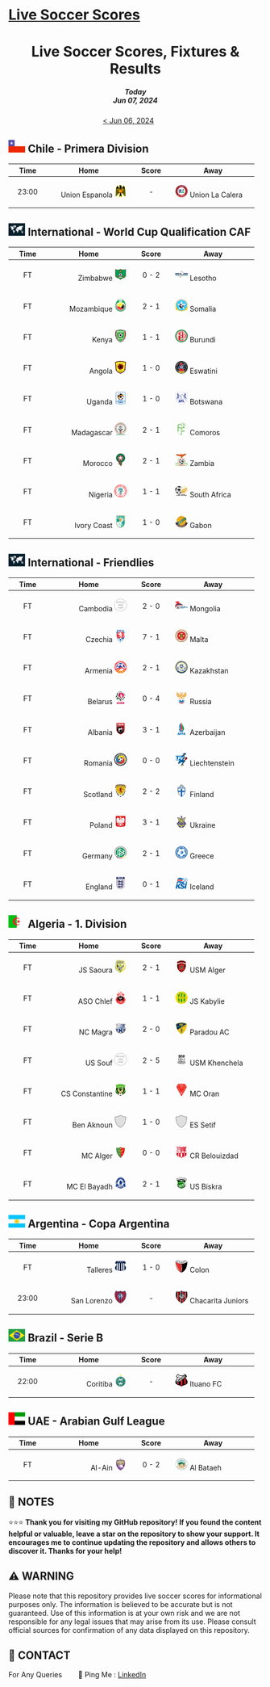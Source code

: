 [Live Soccer Scores](https://github.com/ErcinDedeoglu/LiveSoccerScores)
==========

<h1 align="center">Live Soccer Scores, Fixtures & Results</h1>
<h5 align="center">Today<br/>Jun 07, 2024</h5>

<div align="center">

[&lt; Jun 06, 2024](</archive/2024/06/2024-06-06.md>)&emsp;&emsp;

</div>

## <img src="/static/logos/Chile-Primera Division.png" height="25px"> Chile - Primera Division

<div align="center">

&emsp;Time&emsp; | &emsp;&emsp;&emsp;&emsp;Home&emsp;&emsp;&emsp;&emsp; | &emsp;Score&emsp; | &emsp;&emsp;&emsp;&emsp;Away&emsp;&emsp;&emsp;&emsp; |
| ------------ | ------------ | ------------ | ------------ |
| <p align="center">23:00</p> | <p align="right">Union Espanola <img src="/static/logos/Union Espanola.png" height="25px"></p> | <p align="center">-</p> | <p align="left"><img src="/static/logos/Union La Calera.png" height="25px"> Union La Calera</p> |
</div>


## <img src="/static/logos/International-World Cup Qualification CAF.png" height="25px"> International - World Cup Qualification CAF

<div align="center">

&emsp;Time&emsp; | &emsp;&emsp;&emsp;&emsp;Home&emsp;&emsp;&emsp;&emsp; | &emsp;Score&emsp; | &emsp;&emsp;&emsp;&emsp;Away&emsp;&emsp;&emsp;&emsp; |
| ------------ | ------------ | ------------ | ------------ |
| <p align="center">FT</p> | <p align="right">Zimbabwe <img src="/static/logos/Zimbabwe.png" height="25px"></p> | <p align="center">0 - 2</p> | <p align="left"><img src="/static/logos/Lesotho.png" height="25px"> Lesotho</p> |
| <p align="center">FT</p> | <p align="right">Mozambique <img src="/static/logos/Mozambique.png" height="25px"></p> | <p align="center">2 - 1</p> | <p align="left"><img src="/static/logos/Somalia.png" height="25px"> Somalia</p> |
| <p align="center">FT</p> | <p align="right">Kenya <img src="/static/logos/Kenya.png" height="25px"></p> | <p align="center">1 - 1</p> | <p align="left"><img src="/static/logos/Burundi.png" height="25px"> Burundi</p> |
| <p align="center">FT</p> | <p align="right">Angola <img src="/static/logos/Angola.png" height="25px"></p> | <p align="center">1 - 0</p> | <p align="left"><img src="/static/logos/Eswatini.png" height="25px"> Eswatini</p> |
| <p align="center">FT</p> | <p align="right">Uganda <img src="/static/logos/Uganda.png" height="25px"></p> | <p align="center">1 - 0</p> | <p align="left"><img src="/static/logos/Botswana.png" height="25px"> Botswana</p> |
| <p align="center">FT</p> | <p align="right">Madagascar <img src="/static/logos/Madagascar.png" height="25px"></p> | <p align="center">2 - 1</p> | <p align="left"><img src="/static/logos/Comoros.png" height="25px"> Comoros</p> |
| <p align="center">FT</p> | <p align="right">Morocco <img src="/static/logos/Morocco.png" height="25px"></p> | <p align="center">2 - 1</p> | <p align="left"><img src="/static/logos/Zambia.png" height="25px"> Zambia</p> |
| <p align="center">FT</p> | <p align="right">Nigeria <img src="/static/logos/Nigeria.png" height="25px"></p> | <p align="center">1 - 1</p> | <p align="left"><img src="/static/logos/South Africa.png" height="25px"> South Africa</p> |
| <p align="center">FT</p> | <p align="right">Ivory Coast <img src="/static/logos/Ivory Coast.png" height="25px"></p> | <p align="center">1 - 0</p> | <p align="left"><img src="/static/logos/Gabon.png" height="25px"> Gabon</p> |
</div>


## <img src="/static/logos/International-Friendlies.png" height="25px"> International - Friendlies

<div align="center">

&emsp;Time&emsp; | &emsp;&emsp;&emsp;&emsp;Home&emsp;&emsp;&emsp;&emsp; | &emsp;Score&emsp; | &emsp;&emsp;&emsp;&emsp;Away&emsp;&emsp;&emsp;&emsp; |
| ------------ | ------------ | ------------ | ------------ |
| <p align="center">FT</p> | <p align="right">Cambodia <img src="/static/logos/Cambodia.png" height="25px"></p> | <p align="center">2 - 0</p> | <p align="left"><img src="/static/logos/Mongolia.png" height="25px"> Mongolia</p> |
| <p align="center">FT</p> | <p align="right">Czechia <img src="/static/logos/Czechia.png" height="25px"></p> | <p align="center">7 - 1</p> | <p align="left"><img src="/static/logos/Malta.png" height="25px"> Malta</p> |
| <p align="center">FT</p> | <p align="right">Armenia <img src="/static/logos/Armenia.png" height="25px"></p> | <p align="center">2 - 1</p> | <p align="left"><img src="/static/logos/Kazakhstan.png" height="25px"> Kazakhstan</p> |
| <p align="center">FT</p> | <p align="right">Belarus <img src="/static/logos/Belarus.png" height="25px"></p> | <p align="center">0 - 4</p> | <p align="left"><img src="/static/logos/Russia.png" height="25px"> Russia</p> |
| <p align="center">FT</p> | <p align="right">Albania <img src="/static/logos/Albania.png" height="25px"></p> | <p align="center">3 - 1</p> | <p align="left"><img src="/static/logos/Azerbaijan.png" height="25px"> Azerbaijan</p> |
| <p align="center">FT</p> | <p align="right">Romania <img src="/static/logos/Romania.png" height="25px"></p> | <p align="center">0 - 0</p> | <p align="left"><img src="/static/logos/Liechtenstein.png" height="25px"> Liechtenstein</p> |
| <p align="center">FT</p> | <p align="right">Scotland <img src="/static/logos/Scotland.png" height="25px"></p> | <p align="center">2 - 2</p> | <p align="left"><img src="/static/logos/Finland.png" height="25px"> Finland</p> |
| <p align="center">FT</p> | <p align="right">Poland <img src="/static/logos/Poland.png" height="25px"></p> | <p align="center">3 - 1</p> | <p align="left"><img src="/static/logos/Ukraine.png" height="25px"> Ukraine</p> |
| <p align="center">FT</p> | <p align="right">Germany <img src="/static/logos/Germany.png" height="25px"></p> | <p align="center">2 - 1</p> | <p align="left"><img src="/static/logos/Greece.png" height="25px"> Greece</p> |
| <p align="center">FT</p> | <p align="right">England <img src="/static/logos/England.png" height="25px"></p> | <p align="center">0 - 1</p> | <p align="left"><img src="/static/logos/Iceland.png" height="25px"> Iceland</p> |
</div>


## <img src="/static/logos/Algeria-1. Division.png" height="25px"> Algeria - 1. Division

<div align="center">

&emsp;Time&emsp; | &emsp;&emsp;&emsp;&emsp;Home&emsp;&emsp;&emsp;&emsp; | &emsp;Score&emsp; | &emsp;&emsp;&emsp;&emsp;Away&emsp;&emsp;&emsp;&emsp; |
| ------------ | ------------ | ------------ | ------------ |
| <p align="center">FT</p> | <p align="right">JS Saoura <img src="/static/logos/JS Saoura.png" height="25px"></p> | <p align="center">2 - 1</p> | <p align="left"><img src="/static/logos/USM Alger.png" height="25px"> USM Alger</p> |
| <p align="center">FT</p> | <p align="right">ASO Chlef <img src="/static/logos/ASO Chlef.png" height="25px"></p> | <p align="center">1 - 1</p> | <p align="left"><img src="/static/logos/JS Kabylie.png" height="25px"> JS Kabylie</p> |
| <p align="center">FT</p> | <p align="right">NC Magra <img src="/static/logos/NC Magra.png" height="25px"></p> | <p align="center">2 - 0</p> | <p align="left"><img src="/static/logos/Paradou AC.png" height="25px"> Paradou AC</p> |
| <p align="center">FT</p> | <p align="right">US Souf <img src="/static/logos/US Souf.png" height="25px"></p> | <p align="center">2 - 5</p> | <p align="left"><img src="/static/logos/USM Khenchela.png" height="25px"> USM Khenchela</p> |
| <p align="center">FT</p> | <p align="right">CS Constantine <img src="/static/logos/CS Constantine.png" height="25px"></p> | <p align="center">1 - 1</p> | <p align="left"><img src="/static/logos/MC Oran.png" height="25px"> MC Oran</p> |
| <p align="center">FT</p> | <p align="right">Ben Aknoun <img src="/static/logos/Ben Aknoun.png" height="25px"></p> | <p align="center">1 - 0</p> | <p align="left"><img src="/static/logos/ES Setif.png" height="25px"> ES Setif</p> |
| <p align="center">FT</p> | <p align="right">MC Alger <img src="/static/logos/MC Alger.png" height="25px"></p> | <p align="center">0 - 0</p> | <p align="left"><img src="/static/logos/CR Belouizdad.png" height="25px"> CR Belouizdad</p> |
| <p align="center">FT</p> | <p align="right">MC El Bayadh <img src="/static/logos/MC El Bayadh.png" height="25px"></p> | <p align="center">2 - 1</p> | <p align="left"><img src="/static/logos/US Biskra.png" height="25px"> US Biskra</p> |
</div>


## <img src="/static/logos/Argentina-Copa Argentina.png" height="25px"> Argentina - Copa Argentina

<div align="center">

&emsp;Time&emsp; | &emsp;&emsp;&emsp;&emsp;Home&emsp;&emsp;&emsp;&emsp; | &emsp;Score&emsp; | &emsp;&emsp;&emsp;&emsp;Away&emsp;&emsp;&emsp;&emsp; |
| ------------ | ------------ | ------------ | ------------ |
| <p align="center">FT</p> | <p align="right">Talleres <img src="/static/logos/Talleres.png" height="25px"></p> | <p align="center">1 - 0</p> | <p align="left"><img src="/static/logos/Colon.png" height="25px"> Colon</p> |
| <p align="center">23:00</p> | <p align="right">San Lorenzo <img src="/static/logos/San Lorenzo.png" height="25px"></p> | <p align="center">-</p> | <p align="left"><img src="/static/logos/Chacarita Juniors.png" height="25px"> Chacarita Juniors</p> |
</div>


## <img src="/static/logos/Brazil-Serie B.png" height="25px"> Brazil - Serie B

<div align="center">

&emsp;Time&emsp; | &emsp;&emsp;&emsp;&emsp;Home&emsp;&emsp;&emsp;&emsp; | &emsp;Score&emsp; | &emsp;&emsp;&emsp;&emsp;Away&emsp;&emsp;&emsp;&emsp; |
| ------------ | ------------ | ------------ | ------------ |
| <p align="center">22:00</p> | <p align="right">Coritiba <img src="/static/logos/Coritiba.png" height="25px"></p> | <p align="center">-</p> | <p align="left"><img src="/static/logos/Ituano FC.png" height="25px"> Ituano FC</p> |
</div>


## <img src="/static/logos/UAE-Arabian Gulf League.png" height="25px"> UAE - Arabian Gulf League

<div align="center">

&emsp;Time&emsp; | &emsp;&emsp;&emsp;&emsp;Home&emsp;&emsp;&emsp;&emsp; | &emsp;Score&emsp; | &emsp;&emsp;&emsp;&emsp;Away&emsp;&emsp;&emsp;&emsp; |
| ------------ | ------------ | ------------ | ------------ |
| <p align="center">FT</p> | <p align="right">Al-Ain <img src="/static/logos/Al-Ain.png" height="25px"></p> | <p align="center">0 - 2</p> | <p align="left"><img src="/static/logos/Al Bataeh.png" height="25px"> Al Bataeh</p> |
</div>





## 📝 NOTES

⭐⭐⭐ **Thank you for visiting my GitHub repository! If you found the content helpful or valuable, leave a star on the repository to show your support. It encourages me to continue updating the repository and allows others to discover it. Thanks for your help!**


## ⚠️ WARNING

Please note that this repository provides live soccer scores for informational purposes only. The information is believed to be accurate but is not guaranteed. Use of this information is at your own risk and we are not responsible for any legal issues that may arise from its use. Please consult official sources for confirmation of any data displayed on this repository.


## 📨 CONTACT

For Any Queries
&emsp;&emsp;🏓 Ping Me : [LinkedIn](https://www.linkedin.com/in/ercindedeoglu/)
